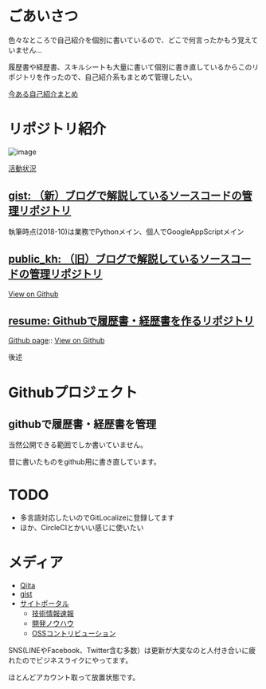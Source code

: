 # ごあいさつ
色々なところで自己紹介を個別に書いているので、どこで何言ったかもう覚えていません…

履歴書や経歴書、スキルシートも大量に書いて個別に書き直しているからこのリポジトリを作ったので、自己紹介系もまとめて管理したい。

[今ある自己紹介まとめ](https://nomuraya.work/profile)

# リポジトリ紹介
![image](https://grass-graph.moshimo.works/images/shimajima-eiji.png)

[活動状況](https://github.com/shimajima-eiji)

## [gist: （新）ブログで解説しているソースコードの管理リポジトリ](/gist/)
執筆時点(2018-10)は業務でPythonメイン、個人でGoogleAppScriptメイン

## [public_kh: （旧）ブログで解説しているソースコードの管理リポジトリ](/public_kh/)
[View on Github](https://github.com/shimajima-eiji/public_kh)

## [resume: Githubで履歴書・経歴書を作るリポジトリ](/resume)
[Github page](https://shimajima-eiji.github.io/selfintro):: [View on Github](https://shimajima-eiji.github.io/resume)

後述

# Githubプロジェクト
## githubで履歴書・経歴書を管理
当然公開できる範囲でしか書いていません。

昔に書いたものをgithub用に書き直しています。

# TODO
- 多言語対応したいのでGitLocalizeに登録してます
- ほか、CircleCIとかいい感じに使いたい

# メディア
- [Qiita](https://qiita.com/nomurasan)
- [gist](https://gist.github.com/shimajima-eiji)
- [サイトポータル](https://nomuraya.work/)
  - [技術情報速報](https://nomuraya.work/techzine/)
  - [開発ノウハウ](https://nomuraya.work/develop/)
  - [OSSコントリビューション](https://nomuraya.work/adiary/)

SNS(LINEやFacebook、Twitter含む多数）は更新が大変なのと人付き合いに疲れたのでビジネスライクにやってます。

ほとんどアカウント取って放置状態です。
